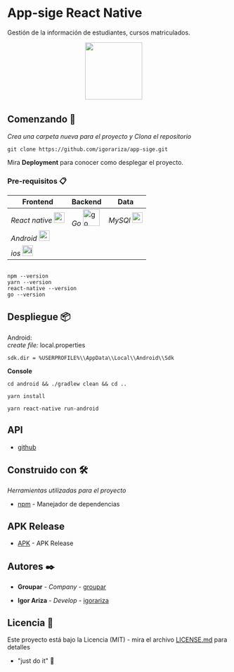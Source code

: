# App-sige React Native

Gestión de la información de estudiantes, cursos matriculados.
<div align="center">
    <img src="https://user-images.githubusercontent.com/18409088/128954202-434857a5-ba9a-44a0-963d-4b2d2cb1ad8a.jpeg" width="130px"</img>
     &nbsp;&nbsp;&nbsp;&nbsp;
     
</div>

## Comenzando 🚀

_Crea una carpeta nueva para el proyecto y Clona el repositorio_

```
git clone https://github.com/igorariza/app-sige.git
```

Mira **Deployment** para conocer como desplegar el proyecto.


### Pre-requisitos 📋 <br>

| **Frontend** | Backend | Data |
| --- | --- | --- |
|_React native_ [<img src="https://user-images.githubusercontent.com/18409088/129100018-c75e1ca5-3c0d-4f2a-949a-2d376aae09be.png" alt="react native logo" width="24">](https://reactnative.dev/) | _Go_ [<img src="https://raw.githubusercontent.com/Delta456/Delta456/master/img/golang.png" alt="go logo" width="38">](https://golang.org/) |  _MySQl_ [<img src="https://user-images.githubusercontent.com/18409088/129264702-596502a1-f211-4777-a2e6-0b759f582988.png" alt="mysql logo" width="24">](https://www.mysql.com/)
| _Android_ [<img src="https://user-images.githubusercontent.com/18409088/129100400-e7f90b17-f86b-418c-987e-6a0ecd0266d9.png" alt="android logo" width="24">](https://android.com/)
| _ios_ [<img src="https://user-images.githubusercontent.com/18409088/129265639-8cf3b874-cc2c-496c-becf-ebd8447ed0b7.png" alt="ios logo" width="24">](https://www.apple.com/) 


```

npm --version
yarn --version
react-native --version
go --version

```


## Despliegue 📦
Android:  <br>
 _create file:_ local.properties
 ```
 sdk.dir = %USERPROFILE%\\AppData\\Local\\Android\\Sdk 
 ```
 
 **Console**
 ```
 cd android && ./gradlew clean && cd ..
 
 yarn install
 
 yarn react-native run-android
 ```
 
 ## API ##
 * [github](https://github.com/igorariza/Go-BackendMySQl.git)


## Construido con 🛠️

_Herramientas utilizadas para el proyecto_

* [npm](https://www.npmjs.com/) - Manejador de dependencias

## APK Release
* [APK](https://drive.google.com/file/d/1KbEzUSa5D7Ey3FkmZt9ts2pE1ovY5-sC/view?usp=sharing) - APK Release


## Autores ✒️

* **Groupar**   - *Company* - [groupar](https://github.com/groupargit)

* **Igor Ariza** - *Develop* - [igorariza](https://github.com/igorariza)


## Licencia 📄

Este proyecto está bajo la Licencia (MIT) - mira el archivo [LICENSE.md](LICENSE.md) para detalles

* "just do it" 📢
